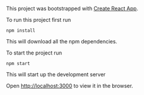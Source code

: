 This project was bootstrapped with [Create React App](https://github.com/facebook/create-react-app).

To run this project first run

`npm install`

This will download all the npm dependencies.

To start the project run

`npm start`

This will start up the development server


Open [http://localhost:3000](http://localhost:3000) to view it in the browser.


